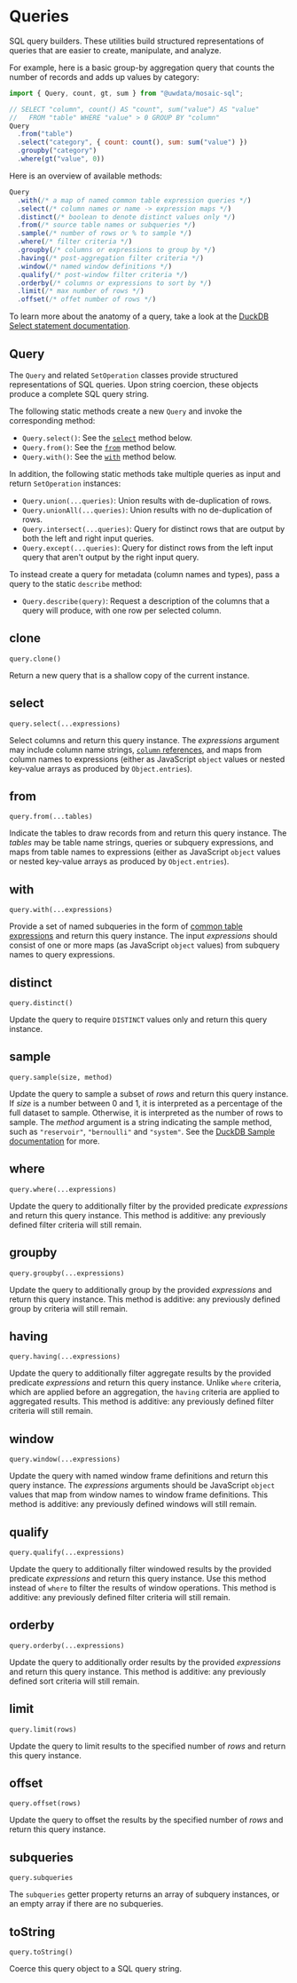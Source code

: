 # Queries

SQL query builders.
These utilities build structured representations of queries that are easier to create, manipulate, and analyze.

For example, here is a basic group-by aggregation query that counts the number of records and adds up values by category:

``` js
import { Query, count, gt, sum } from "@uwdata/mosaic-sql";

// SELECT "column", count() AS "count", sum("value") AS "value"
//   FROM "table" WHERE "value" > 0 GROUP BY "column"
Query
  .from("table")
  .select("category", { count: count(), sum: sum("value") })
  .groupby("category")
  .where(gt("value", 0))
```

Here is an overview of available methods:

``` js
Query
  .with(/* a map of named common table expression queries */)
  .select(/* column names or name -> expression maps */)
  .distinct(/* boolean to denote distinct values only */)
  .from(/* source table names or subqueries */)
  .sample(/* number of rows or % to sample */)
  .where(/* filter criteria */)
  .groupby(/* columns or expressions to group by */)
  .having(/* post-aggregation filter criteria */)
  .window(/* named window definitions */)
  .qualify(/* post-window filter criteria */)
  .orderby(/* columns or expressions to sort by */)
  .limit(/* max number of rows */)
  .offset(/* offet number of rows */)
```

To learn more about the anatomy of a query, take a look at the [DuckDB Select statement documentation](https://duckdb.org/docs/sql/statements/select).

## Query

The `Query` and related `SetOperation` classes provide structured representations of SQL queries.
Upon string coercion, these objects produce a complete SQL query string.

The following static methods create a new `Query` and invoke the corresponding method:

- `Query.select()`: See the [`select`](#select) method below.
- `Query.from()`: See the [`from`](#from) method below.
- `Query.with()`: See the [`with`](#with) method below.

In addition, the following static methods take multiple queries as input and return `SetOperation` instances:

- `Query.union(...queries)`: Union results with de-duplication of rows.
- `Query.unionAll(...queries)`: Union results with no de-duplication of rows.
- `Query.intersect(...queries)`: Query for distinct rows that are output by both the left and right input queries.
- `Query.except(...queries)`: Query for distinct rows from the left input query that aren't output by the right input query.

To instead create a query for metadata (column names and types), pass a query to the static `describe` method:

- `Query.describe(query)`: Request a description of the columns that a query will produce, with one row per selected column.

## clone

`query.clone()`

Return a new query that is a shallow copy of the current instance.

## select

`query.select(...expressions)`

Select columns and return this query instance.
The _expressions_ argument may include column name strings, [`column` references](./expressions#column), and maps from column names to expressions (either as JavaScript `object` values or nested key-value arrays as produced by `Object.entries`).

## from

`query.from(...tables)`

Indicate the tables to draw records from and return this query instance.
The _tables_ may be table name strings, queries or subquery expressions, and maps from table names to expressions (either as JavaScript `object` values or nested key-value arrays as produced by `Object.entries`).

## with

`query.with(...expressions)`

Provide a set of named subqueries in the form of [common table expressions](https://duckdb.org/docs/sql/query_syntax/with.html) and return this query instance.
The input _expressions_ should consist of one or more maps (as JavaScript `object` values) from subquery names to query expressions.

## distinct

`query.distinct()`

Update the query to require `DISTINCT` values only and return this query instance.

## sample

`query.sample(size, method)`

Update the query to sample a subset of _rows_ and return this query instance.
If _size_ is a number between 0 and 1, it is interpreted as a percentage of the full dataset to sample.
Otherwise, it is interpreted as the number of rows to sample.
The _method_ argument is a string indicating the sample method, such as `"reservoir"`, `"bernoulli"` and `"system"`.
See the [DuckDB Sample documentation](https://duckdb.org/docs/sql/samples) for more.

## where

`query.where(...expressions)`

Update the query to additionally filter by the provided predicate _expressions_ and return this query instance.
This method is additive: any previously defined filter criteria will still remain.

## groupby

`query.groupby(...expressions)`

Update the query to additionally group by the provided _expressions_ and return this query instance.
This method is additive: any previously defined group by criteria will still remain.

## having

`query.having(...expressions)`

Update the query to additionally filter aggregate results by the provided predicate _expressions_ and return this query instance.
Unlike `where` criteria, which are applied before an aggregation, the `having` criteria are applied to aggregated results.
This method is additive: any previously defined filter criteria will still remain.

## window

`query.window(...expressions)`

Update the query with named window frame definitions and return this query instance.
The _expressions_ arguments should be JavaScript `object` values that map from window names to window frame definitions.
This method is additive: any previously defined windows will still remain.

## qualify

`query.qualify(...expressions)`

Update the query to additionally filter windowed results by the provided predicate _expressions_ and return this query instance.
Use this method instead of `where` to filter the results of window operations.
This method is additive: any previously defined filter criteria will still remain.

## orderby

`query.orderby(...expressions)`

Update the query to additionally order results by the provided _expressions_ and return this query instance.
This method is additive: any previously defined sort criteria will still remain.

## limit

`query.limit(rows)`

Update the query to limit results to the specified number of _rows_ and return this query instance.

## offset

`query.offset(rows)`

Update the query to offset the results by the specified number of _rows_ and return this query instance.

## subqueries

`query.subqueries`

The `subqueries` getter property returns an array of subquery instances, or an empty array if there are no subqueries.

## toString

`query.toString()`

Coerce this query object to a SQL query string.
